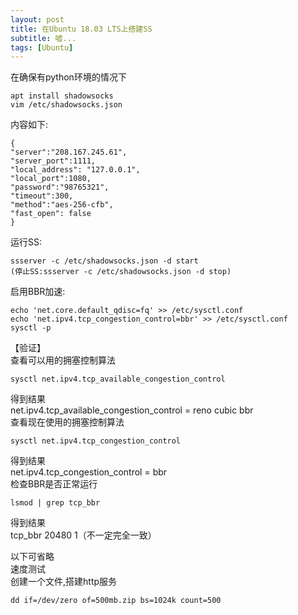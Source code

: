 ```yaml
---
layout: post
title: 在Ubuntu 18.03 LTS上搭建SS
subtitle: 嘘...
tags: [Ubuntu]
---    
```


在确保有python环境的情况下

```
apt install shadowsocks 
vim /etc/shadowsocks.json 
```
内容如下:    
```
{ 
"server":"208.167.245.61", 
"server_port":1111, 
"local_address": "127.0.0.1", 
"local_port":1080, 
"password":"98765321", 
"timeout":300, 
"method":"aes-256-cfb", 
"fast_open": false 
} 
```
运行SS:      
```
ssserver -c /etc/shadowsocks.json -d start 
(停止SS:ssserver -c /etc/shadowsocks.json -d stop) 
```
启用BBR加速:      
```
echo 'net.core.default_qdisc=fq' >> /etc/sysctl.conf 
echo 'net.ipv4.tcp_congestion_control=bbr' >> /etc/sysctl.conf 
sysctl -p 
```
【验证】    
查看可以用的拥塞控制算法   
``` 
sysctl net.ipv4.tcp_available_congestion_control 
```
得到结果    
net.ipv4.tcp_available_congestion_control = reno cubic bbr     
查看现在使用的拥塞控制算法     
```
sysctl net.ipv4.tcp_congestion_control 
```
得到结果     
net.ipv4.tcp_congestion_control = bbr    
检查BBR是否正常运行   
``` 
lsmod | grep tcp_bbr 
```
得到结果    
tcp_bbr 20480 1（不一定完全一致）     
     
以下可省略     
速度测试     
创建一个文件,搭建http服务    
``` 
dd if=/dev/zero of=500mb.zip bs=1024k count=500 
```